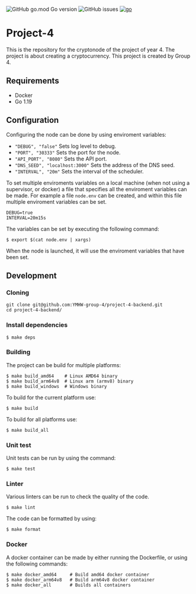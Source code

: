 ![GitHub go.mod Go version](https://img.shields.io/github/go-mod/go-version/YMHW-group-4/project-4-backend)
![GitHub issues](https://img.shields.io/github/issues/YMHW-group-4/project-4-backend)
[![go](https://github.com/YMHW-group-4/project-4-backend/actions/workflows/build.yml/badge.svg)](https://github.com/YMHW-group-4/project-4-backend/actions/workflows/build.yml)

# Project-4
This is the repository for the cryptonode of the project of year 4. The project is about creating a cryptocurrency. 
This project is created by Group 4.

## Requirements
- Docker
- Go 1.19

## Configuration

Configuring the node can be done by using enviroment variables:

* `"DEBUG", "false"` Sets log level to debug.
* `"PORT", "30333"` Sets the port for the node.
* `"API_PORT", "8080"` Sets the API port.
* `"DNS_SEED", "localhost:3000"` Sets the address of the DNS seed.
* `"INTERVAL", "20m"` Sets the interval of the scheduler.

To set multiple enviroments variables on a local machine (when not using a supervisor, or docker)
a file that specifies all the enviroment variables can be made. For example a file `node.env` can be created, 
and within this file multiple enviroment variables can be set.

```env
DEBUG=true
INTERVAL=20m15s
```

The variables can be set by executing the following command:
```shell
$ export $(cat node.env | xargs)
```

When the node is launched, it will use the enviroment variables that have been set.

## Development

### Cloning

```shell
git clone git@github.com:YMHW-group-4/project-4-backend.git
cd project-4-backend/
```

### Install dependencies

```
$ make deps
```

### Building

The project can be build for multiple platforms:

```
$ make build_amd64    # Linux AMD64 binary
$ make build_arm64v8  # Linux arm (armv8) binary
$ make build_windows  # Windows binary
```

To build for the current platform use:

```
$ make build
```

To build for all platforms use:

```
$ make build_all
```

### Unit test

Unit tests can be run by using the command:

```
$ make test
```

### Linter

Various linters can be run to check the quality of the code.
```
$ make lint
```

The code can be formatted by using:
```
$ make format
```

### Docker

A docker container can be made by either running the Dockerfile, or using the following commands:
```
$ make docker_amd64     # Build amd64 docker container
$ make docker_arm64v8   # Build arm64v8 docker container
$ make docker_all       # Builds all containers
```



